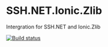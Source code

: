 # SSH.NET.Ionic.Zlib

Intergration for SSH.NET and Ionic.Zlib

[![Build status](https://ci.appveyor.com/api/projects/status/5jwsba99m64t7e62?svg=true)](https://ci.appveyor.com/project/scott-xu/ssh-net-ionic-zlib)